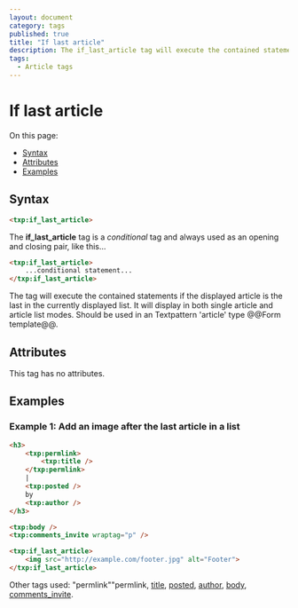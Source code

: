 ```yaml
---
layout: document
category: tags
published: true
title: "If last article"
description: The if_last_article tag will execute the contained statements if the displayed article is the last in the list.
tags:
  - Article tags
---
```


# If last article

On this page:

* [Syntax](#syntax)
* [Attributes](#attributes)
* [Examples](#examples)

## Syntax

~~~ html
<txp:if_last_article>
~~~

The **if_last_article** tag is a *conditional* tag and always used as an opening and closing pair, like this...

~~~ html
<txp:if_last_article>
    ...conditional statement...
</txp:if_last_article>
~~~

The tag will execute the contained statements if the displayed article is the last in the currently displayed list. It will display in both single article and article list modes. Should be used in an Textpattern 'article' type @@Form template@@.

## Attributes

This tag has no attributes.

## Examples

### Example 1: Add an image after the last article in a list

~~~ html
<h3>
    <txp:permlink>
        <txp:title />
    </txp:permlink>
    |
    <txp:posted />
    by
    <txp:author />
</h3>

<txp:body />
<txp:comments_invite wraptag="p" />

<txp:if_last_article>
    <img src="http://example.com/footer.jpg" alt="Footer">
</txp:if_last_article>
~~~

Other tags used: "permlink""permlink, [title](title), [posted](posted), [author](author), [body](body), [comments_invite](comments_invite).
